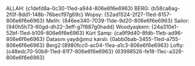 ALLAH: {c1defd8a-0c30-11ed-a944-806e6f6e6963}
BERG: {b58ca6ag-2f0f-8dd1-148b-76becf97g69c}
Wopsy: {52ad1524-2f27-11ed-8157-806e6f6e6963}
Melih: {846ee340-7039-11de-9d20-806e6f6e6963}
Sailor: {940h5h73-60gd-dh22-3eff-g7f887g0hadd}
Woodyaşkem: {24a310e1-52bf-11ed-b109-806e6f6e6963}
Kürt Samp: {ca9f9d40-8fdb-11eb-ad96-806e6f6e6963}
Datasını yaydığımız karslı: {0abb0bab-3455-11ed-a755-806e6f6e6963}
Berg2:{8980fcc0-ac04-11ea-a1c3-806e6f6e6963}
Lofty: {c48edc70-50b9-11ed-81f7-806e6f6e6963}
{63998526-fe18-11ec-a328-806e6f6e6963}
